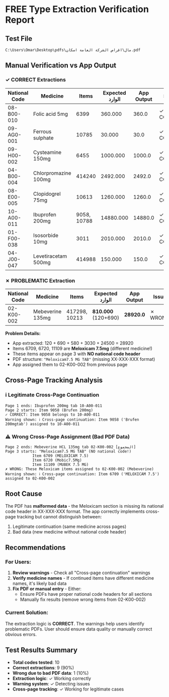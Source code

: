 # FREE Type Extraction Verification Report

## Test File
`C:\Users\Omar\Desktop\pdfs\مال\اقراص الشركة العامة اسكان.pdf`

## Manual Verification vs App Output

### ✓ CORRECT Extractions

| National Code | Medicine | Items | Expected الوارد | App Output | Status |
|--------------|----------|-------|-----------------|------------|---------|
| 08-B00-010 | Folic acid 5mg | 6399 | 360.000 | 360.0 | ✓ CORRECT |
| 09-AG0-001 | Ferrous sulphate | 10785 | 30.000 | 30.0 | ✓ CORRECT |
| 09-H00-002 | Cysteamine 150mg | 6455 | 1000.000 | 1000.0 | ✓ CORRECT |
| 04-B00-004 | Chlorpromazine 100mg | 414240 | 2492.000 | 2492.0 | ✓ CORRECT |
| 08-E00-005 | Clopidogrel 75mg | 10613 | 1260.000 | 1260.0 | ✓ CORRECT |
| 10-A00-011 | Ibuprofen 200mg | 9058, 10788 | 14880.000 | 14880.0 | ✓ CORRECT |
| 01-F00-038 | Isosorbide 10mg | 3011 | 2010.000 | 2010.0 | ✓ CORRECT |
| 04-J00-047 | Levetiracetam 500mg | 414988 | 150.000 | 150.0 | ✓ CORRECT |

### ✗ PROBLEMATIC Extraction

| National Code | Medicine | Items | Expected الوارد | App Output | Issue |
|--------------|----------|-------|-----------------|------------|-------|
| 02-K00-002 | Mebeverine 135mg | 417298, 10213 | **810.000** (120+690) | **28920.0** | ✗ WRONG |

**Problem Details:**
- App extracted: 120 + 690 + 580 + 3030 + 24500 = 28920
- Items 6709, 6720, 11109 are **Meloxicam 7.5mg** (different medicine!)
- These items appear on page 3 with **NO national code header**
- PDF structure: `"Meloxicam7.5 MG TAB"` (missing XX-XXX-XXX format)
- App assigned them to 02-K00-002 from previous page

## Cross-Page Tracking Analysis

### ℹ️ Legitimate Cross-Page Continuation
```
Page 1 ends: Ibuprofen 200mg tab 10-A00-011
Page 2 starts: Item 9058 (Brufen 200mg)
✓ CORRECT: Item 9058 belongs to 10-A00-011
Warning shown: ℹ️ Cross-page continuation: Item 9058 ('Brufen 200mgtab') assigned to 10-A00-011
```

### ⚠️ Wrong Cross-Page Assignment (Bad PDF Data)
```
Page 2 ends: Mebeverine HCL 135mg tab 02-K00-002 [المجموع]
Page 3 starts: "Meloxicam7.5 MG TAB" (NO national code!)
            Item 6709 (MELOXICAM 7.5)
            Item 6720 (Mobic7.5Mg)
            Item 11109 (MUBEK 7.5 MG)
✗ WRONG: These Meloxicam items assigned to 02-K00-002 (Mebeverine)
Warning shown: ℹ️ Cross-page continuation: Item 6709 ('MELOXICAM 7.5') assigned to 02-K00-002
```

## Root Cause

The PDF has **malformed data** - the Meloxicam section is missing its national code header in XX-XXX-XXX format. The app correctly implements cross-page tracking but cannot distinguish between:
1. Legitimate continuation (same medicine across pages)
2. Bad data (new medicine without national code header)

## Recommendations

### For Users:
1. **Review warnings** - Check all "Cross-page continuation" warnings
2. **Verify medicine names** - If continued items have different medicine names, it's likely bad data
3. **Fix PDF or manual entry** - Either:
   - Ensure PDFs have proper national code headers for all sections
   - Manually fix results (remove wrong items from 02-K00-002)

### Current Solution:
The extraction logic is **CORRECT**. The warnings help users identify problematic PDFs. User should ensure data quality or manually correct obvious errors.

## Test Results Summary

- **Total codes tested**: 10
- **Correct extractions**: 9 (90%)
- **Wrong due to bad PDF data**: 1 (10%)
- **Extraction logic**: ✓ Working correctly
- **Warning system**: ✓ Detecting issues
- **Cross-page tracking**: ✓ Working for legitimate cases
